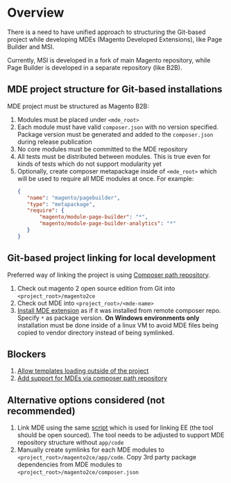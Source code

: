 # Overview

There is a need to have unified approach to structuring the Git-based project while developing MDEs (Magento Developed Extensions), like Page Builder and MSI.

Currently, MSI is developed in a fork of main Magento repository, while Page Builder is developed in a separate repository (like B2B).

## MDE project structure for Git-based installations

MDE project must be structured as Magento B2B:
 1. Modules must be placed under `<mde_root>`
 1. Each module must have valid `composer.json` with no version specified. Package version must be generated and added to the `composer.json` during release publication
 1. No core modules must be committed to the MDE repository
 1. All tests must be distributed between modules. This is true even for kinds of tests which do not support modularity yet
 1. Optionally, create composer metapackage inside of `<mde_root>` which will be used to require all MDE modules at once. For example:
     ```json
    {
        "name": "magento/pagebuilder",
        "type": "metapackage",
        "require": {
            "magento/module-page-builder": "*",
            "magento/module-page-builder-analytics": "*"
        }
    }
    
    ```

## Git-based project linking for local development

Preferred way of linking the project is using [Composer path repository](https://getcomposer.org/doc/05-repositories.md#path).

1. Check out magento 2 open source edition from Git into `<project_root>/magento2ce`
1. Check out MDE into `<project_root>/<mde-name>`
1. [Install MDE extension](https://devdocs.magento.com/guides/v2.3/comp-mgr/install-extensions.html) as if it was installed from remote composer repo. Specify `*` as package version.
   **On Windows environments only** installation must be done inside of a linux VM to avoid MDE files being copied to vendor directory instead of being symlinked.

## Blockers
1. [Allow templates loading outside of the project](https://jira.corp.magento.com/browse/MAGETWO-95040)
2. [Add support for MDEs via composer path repository](https://jira.corp.magento.com/browse/MAGETWO-95041)

## Alternative options considered (not recommended)

1. Link MDE using the same [script](https://github.com/magento/magento2ee/blob/2.3-develop/dev/tools/build-ee.php) which is used for linking EE (the tool should be open sourced). The tool needs to be adjusted to support MDE repository structure without `app/code`
2. Manually create symlinks for each MDE modules to `<project_root>/magento2ce/app/code`. Copy 3rd party package dependencies from MDE modules to `<project_root>/magento2ce/composer.json`

